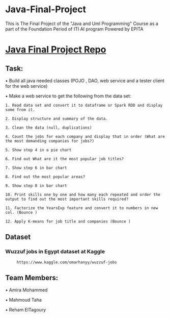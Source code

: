 # Java-Final-Project
This is The Final Project of the "Java and Uml Programming" Course as a part of the Foundation Period of ITI AI program Powered by EPITA


# [Java Final Project Repo](https://github.com/MahmoudMTaha/Java-Final-Project)

## Task: 
• Build all java needed classes (POJO , DAO, web service and a tester client for the web service)

• Make a web service to get the following from the data set:

    1. Read data set and convert it to dataframe or Spark RDD and display some from it.

    2. Display structure and summary of the data.

    3. Clean the data (null, duplications)

    4. Count the jobs for each company and display that in order (What are the most demanding companies for jobs?)

    5. Show step 4 in a pie chart 

    6. Find out What are it the most popular job titles? 

    7. Show step 6 in bar chart 

    8. Find out the most popular areas?

    9. Show step 8 in bar chart 

    10. Print skills one by one and how many each repeated and order the output to find out the most important skills required?

    11. Factorize the YearsExp feature and convert it to numbers in new col. (Bounce )

    12. Apply K-means for job title and companies (Bounce )


## Dataset
   ### Wuzzuf jobs in Egypt dataset at Kaggle
         https://www.kaggle.com/omarhanyy/wuzzuf-jobs
    
    
## Team Members:

• Amira Mohammed

• Mahmoud Taha

• Reham ElTagoury
